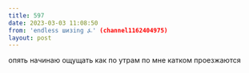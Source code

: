 ```yaml
---
title: 597
date: 2023-03-03 11:08:50
from: 'endless шизing ⍼' (channel1162404975)
layout: post
---
```


опять начинаю ощущать как по утрам по мне катком проезжаются
